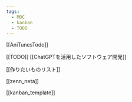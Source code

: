 ```yaml
---
tags:
  - MOC
  - kanban
  - TODO
---
```

[[AniTunesTodo]]

[[TODO]]
  [[ChatGPTを活用したソフトウェア開発]]

[[作りたいものリスト]]

[[zenn_neta]]

[[kanban_template]]

